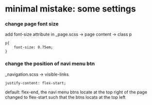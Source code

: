 # minimal mistake: some settings

### change page font size

add font-size attribute in _page.scss -> page content -> class p 

```
p{
    font-size: 0.75em;
}
```


### change the position of navi menu btn

_navigation.scss -> visible-links

``` 
justify-content: flex-start;
```

default: flex-end, the navi menu btns locate at the top right of the page
changed to flex-start such that the btns locats at the top left

